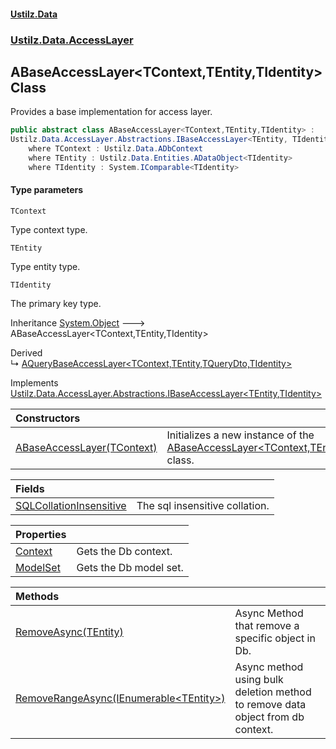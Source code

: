 #### [Ustilz.Data](index.md 'index')
### [Ustilz.Data.AccessLayer](Ustilz.Data.AccessLayer.md 'Ustilz.Data.AccessLayer')

## ABaseAccessLayer<TContext,TEntity,TIdentity> Class

Provides a base implementation for access layer.

```csharp
public abstract class ABaseAccessLayer<TContext,TEntity,TIdentity> :
Ustilz.Data.AccessLayer.Abstractions.IBaseAccessLayer<TEntity, TIdentity>
    where TContext : Ustilz.Data.ADbContext
    where TEntity : Ustilz.Data.Entities.ADataObject<TIdentity>
    where TIdentity : System.IComparable<TIdentity>
```
#### Type parameters

<a name='Ustilz.Data.AccessLayer.ABaseAccessLayer_TContext,TEntity,TIdentity_.TContext'></a>

`TContext`

Type context type.

<a name='Ustilz.Data.AccessLayer.ABaseAccessLayer_TContext,TEntity,TIdentity_.TEntity'></a>

`TEntity`

Type entity type.

<a name='Ustilz.Data.AccessLayer.ABaseAccessLayer_TContext,TEntity,TIdentity_.TIdentity'></a>

`TIdentity`

The primary key type.

Inheritance [System.Object](https://docs.microsoft.com/en-us/dotnet/api/System.Object 'System.Object') &#129106; ABaseAccessLayer<TContext,TEntity,TIdentity>

Derived  
&#8627; [AQueryBaseAccessLayer&lt;TContext,TEntity,TQueryDto,TIdentity&gt;](Ustilz.Data.AccessLayer.Queries.AQueryBaseAccessLayer_TContext,TEntity,TQueryDto,TIdentity_.md 'Ustilz.Data.AccessLayer.Queries.AQueryBaseAccessLayer<TContext,TEntity,TQueryDto,TIdentity>')

Implements [Ustilz.Data.AccessLayer.Abstractions.IBaseAccessLayer&lt;](Ustilz.Data.AccessLayer.Abstractions.IBaseAccessLayer_TEntity,TIdentity_.md 'Ustilz.Data.AccessLayer.Abstractions.IBaseAccessLayer<TEntity,TIdentity>')[TEntity](Ustilz.Data.AccessLayer.ABaseAccessLayer_TContext,TEntity,TIdentity_.md#Ustilz.Data.AccessLayer.ABaseAccessLayer_TContext,TEntity,TIdentity_.TEntity 'Ustilz.Data.AccessLayer.ABaseAccessLayer<TContext,TEntity,TIdentity>.TEntity')[,](Ustilz.Data.AccessLayer.Abstractions.IBaseAccessLayer_TEntity,TIdentity_.md 'Ustilz.Data.AccessLayer.Abstractions.IBaseAccessLayer<TEntity,TIdentity>')[TIdentity](Ustilz.Data.AccessLayer.ABaseAccessLayer_TContext,TEntity,TIdentity_.md#Ustilz.Data.AccessLayer.ABaseAccessLayer_TContext,TEntity,TIdentity_.TIdentity 'Ustilz.Data.AccessLayer.ABaseAccessLayer<TContext,TEntity,TIdentity>.TIdentity')[&gt;](Ustilz.Data.AccessLayer.Abstractions.IBaseAccessLayer_TEntity,TIdentity_.md 'Ustilz.Data.AccessLayer.Abstractions.IBaseAccessLayer<TEntity,TIdentity>')

| Constructors | |
| :--- | :--- |
| [ABaseAccessLayer(TContext)](Ustilz.Data.AccessLayer.ABaseAccessLayer_TContext,TEntity,TIdentity_.ABaseAccessLayer(TContext).md 'Ustilz.Data.AccessLayer.ABaseAccessLayer<TContext,TEntity,TIdentity>.ABaseAccessLayer(TContext)') | Initializes a new instance of the [ABaseAccessLayer&lt;TContext,TEntity,TIdentity&gt;](Ustilz.Data.AccessLayer.ABaseAccessLayer_TContext,TEntity,TIdentity_.md 'Ustilz.Data.AccessLayer.ABaseAccessLayer<TContext,TEntity,TIdentity>') class. |

| Fields | |
| :--- | :--- |
| [SQLCollationInsensitive](Ustilz.Data.AccessLayer.ABaseAccessLayer_TContext,TEntity,TIdentity_.SQLCollationInsensitive.md 'Ustilz.Data.AccessLayer.ABaseAccessLayer<TContext,TEntity,TIdentity>.SQLCollationInsensitive') | The sql insensitive collation. |

| Properties | |
| :--- | :--- |
| [Context](Ustilz.Data.AccessLayer.ABaseAccessLayer_TContext,TEntity,TIdentity_.Context.md 'Ustilz.Data.AccessLayer.ABaseAccessLayer<TContext,TEntity,TIdentity>.Context') | Gets the Db context. |
| [ModelSet](Ustilz.Data.AccessLayer.ABaseAccessLayer_TContext,TEntity,TIdentity_.ModelSet.md 'Ustilz.Data.AccessLayer.ABaseAccessLayer<TContext,TEntity,TIdentity>.ModelSet') | Gets the Db model set. |

| Methods | |
| :--- | :--- |
| [RemoveAsync(TEntity)](Ustilz.Data.AccessLayer.ABaseAccessLayer_TContext,TEntity,TIdentity_.RemoveAsync(TEntity).md 'Ustilz.Data.AccessLayer.ABaseAccessLayer<TContext,TEntity,TIdentity>.RemoveAsync(TEntity)') | Async Method that remove a specific object in Db. |
| [RemoveRangeAsync(IEnumerable&lt;TEntity&gt;)](Ustilz.Data.AccessLayer.ABaseAccessLayer_TContext,TEntity,TIdentity_.RemoveRangeAsync(System.Collections.Generic.IEnumerable_TEntity_).md 'Ustilz.Data.AccessLayer.ABaseAccessLayer<TContext,TEntity,TIdentity>.RemoveRangeAsync(System.Collections.Generic.IEnumerable<TEntity>)') | Async method using bulk deletion method to remove data object from db context. |
